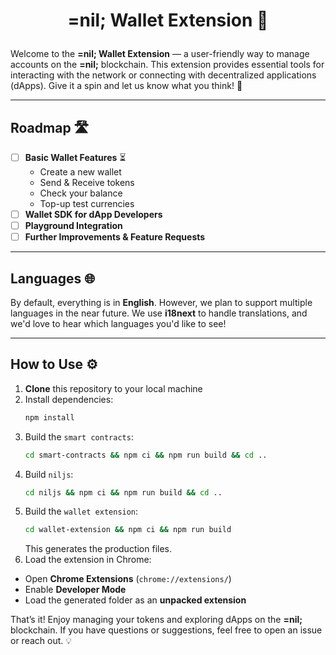 # <p align="center">=nil; Wallet Extension 🔐</p>

Welcome to the **=nil; Wallet Extension** — a user-friendly way to manage accounts on the **=nil;** blockchain. This extension provides essential tools for interacting with the network or connecting with decentralized applications (dApps). Give it a spin and let us know what you think! 🚀

---

## Roadmap 🛣️

- [ ] **Basic Wallet Features** ⏳
    - Create a new wallet
    - Send & Receive tokens
    - Check your balance
    - Top-up test currencies
- [ ] **Wallet SDK for dApp Developers**
- [ ] **Playground Integration**
- [ ] **Further Improvements & Feature Requests**

---

## Languages 🌐

By default, everything is in **English**. However, we plan to support multiple languages in the near future. We use **i18next** to handle translations, and we'd love to hear which languages you'd like to see!

---

## How to Use ⚙️

1. **Clone** this repository to your local machine
2. Install dependencies:
   ```sh
   npm install
   ```
3. Build the `smart contracts`:
   ```sh
   cd smart-contracts && npm ci && npm run build && cd ..
   ```
4. Build `niljs`:
   ```sh
   cd niljs && npm ci && npm run build && cd ..
   ```
5. Build the `wallet extension`:
   ```sh
   cd wallet-extension && npm ci && npm run build
   ```
   This generates the production files.
6. Load the extension in Chrome:
  - Open **Chrome Extensions** (`chrome://extensions/`)
  - Enable **Developer Mode**
  - Load the generated folder as an **unpacked extension**

That’s it! Enjoy managing your tokens and exploring dApps on the **=nil;** blockchain. If you have questions or suggestions, feel free to open an issue or reach out. 💡
